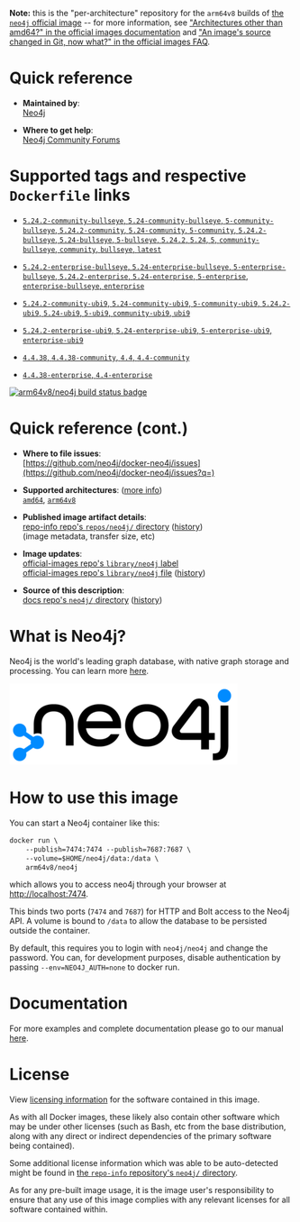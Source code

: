 <!--

********************************************************************************

WARNING:

    DO NOT EDIT "neo4j/README.md"

    IT IS AUTO-GENERATED

    (from the other files in "neo4j/" combined with a set of templates)

********************************************************************************

-->

**Note:** this is the "per-architecture" repository for the `arm64v8` builds of [the `neo4j` official image](https://hub.docker.com/_/neo4j) -- for more information, see ["Architectures other than amd64?" in the official images documentation](https://github.com/docker-library/official-images#architectures-other-than-amd64) and ["An image's source changed in Git, now what?" in the official images FAQ](https://github.com/docker-library/faq#an-images-source-changed-in-git-now-what).

# Quick reference

-	**Maintained by**:  
	[Neo4j](https://github.com/neo4j/docker-neo4j)

-	**Where to get help**:  
	[Neo4j Community Forums](https://community.neo4j.com)

# Supported tags and respective `Dockerfile` links

-	[`5.24.2-community-bullseye`, `5.24-community-bullseye`, `5-community-bullseye`, `5.24.2-community`, `5.24-community`, `5-community`, `5.24.2-bullseye`, `5.24-bullseye`, `5-bullseye`, `5.24.2`, `5.24`, `5`, `community-bullseye`, `community`, `bullseye`, `latest`](https://github.com/neo4j/docker-neo4j-publish/blob/849a03d18f2cdc12f82a874d45f0c8192583cb50/5.24.2/bullseye/community/Dockerfile)

-	[`5.24.2-enterprise-bullseye`, `5.24-enterprise-bullseye`, `5-enterprise-bullseye`, `5.24.2-enterprise`, `5.24-enterprise`, `5-enterprise`, `enterprise-bullseye`, `enterprise`](https://github.com/neo4j/docker-neo4j-publish/blob/849a03d18f2cdc12f82a874d45f0c8192583cb50/5.24.2/bullseye/enterprise/Dockerfile)

-	[`5.24.2-community-ubi9`, `5.24-community-ubi9`, `5-community-ubi9`, `5.24.2-ubi9`, `5.24-ubi9`, `5-ubi9`, `community-ubi9`, `ubi9`](https://github.com/neo4j/docker-neo4j-publish/blob/849a03d18f2cdc12f82a874d45f0c8192583cb50/5.24.2/ubi9/community/Dockerfile)

-	[`5.24.2-enterprise-ubi9`, `5.24-enterprise-ubi9`, `5-enterprise-ubi9`, `enterprise-ubi9`](https://github.com/neo4j/docker-neo4j-publish/blob/849a03d18f2cdc12f82a874d45f0c8192583cb50/5.24.2/ubi9/enterprise/Dockerfile)

-	[`4.4.38`, `4.4.38-community`, `4.4`, `4.4-community`](https://github.com/neo4j/docker-neo4j-publish/blob/213118aa64ab9ea85620c25865217a36a6faf7fa/4.4.38/bullseye/community/Dockerfile)

-	[`4.4.38-enterprise`, `4.4-enterprise`](https://github.com/neo4j/docker-neo4j-publish/blob/213118aa64ab9ea85620c25865217a36a6faf7fa/4.4.38/bullseye/enterprise/Dockerfile)

[![arm64v8/neo4j build status badge](https://img.shields.io/jenkins/s/https/doi-janky.infosiftr.net/job/multiarch/job/arm64v8/job/neo4j.svg?label=arm64v8/neo4j%20%20build%20job)](https://doi-janky.infosiftr.net/job/multiarch/job/arm64v8/job/neo4j/)

# Quick reference (cont.)

-	**Where to file issues**:  
	[https://github.com/neo4j/docker-neo4j/issues](https://github.com/neo4j/docker-neo4j/issues?q=)

-	**Supported architectures**: ([more info](https://github.com/docker-library/official-images#architectures-other-than-amd64))  
	[`amd64`](https://hub.docker.com/r/amd64/neo4j/), [`arm64v8`](https://hub.docker.com/r/arm64v8/neo4j/)

-	**Published image artifact details**:  
	[repo-info repo's `repos/neo4j/` directory](https://github.com/docker-library/repo-info/blob/master/repos/neo4j) ([history](https://github.com/docker-library/repo-info/commits/master/repos/neo4j))  
	(image metadata, transfer size, etc)

-	**Image updates**:  
	[official-images repo's `library/neo4j` label](https://github.com/docker-library/official-images/issues?q=label%3Alibrary%2Fneo4j)  
	[official-images repo's `library/neo4j` file](https://github.com/docker-library/official-images/blob/master/library/neo4j) ([history](https://github.com/docker-library/official-images/commits/master/library/neo4j))

-	**Source of this description**:  
	[docs repo's `neo4j/` directory](https://github.com/docker-library/docs/tree/master/neo4j) ([history](https://github.com/docker-library/docs/commits/master/neo4j))

# What is Neo4j?

Neo4j is the world's leading graph database, with native graph storage and processing. You can learn more [here](http://neo4j.com/developer).

![logo](https://raw.githubusercontent.com/docker-library/docs/56823e63d5b6dd7ddbb9d5d3c4a8947778055d8e/neo4j/logo.png)

# How to use this image

You can start a Neo4j container like this:

```console
docker run \
    --publish=7474:7474 --publish=7687:7687 \
    --volume=$HOME/neo4j/data:/data \
    arm64v8/neo4j
```

which allows you to access neo4j through your browser at [http://localhost:7474](http://localhost:7474).

This binds two ports (`7474` and `7687`) for HTTP and Bolt access to the Neo4j API. A volume is bound to `/data` to allow the database to be persisted outside the container.

By default, this requires you to login with `neo4j/neo4j` and change the password. You can, for development purposes, disable authentication by passing `--env=NEO4J_AUTH=none` to docker run.

# Documentation

For more examples and complete documentation please go to our manual [here](http://neo4j.com/docs/operations-manual/current/deployment/single-instance/docker/).

# License

View [licensing information](https://neo4j.com/licensing) for the software contained in this image.

As with all Docker images, these likely also contain other software which may be under other licenses (such as Bash, etc from the base distribution, along with any direct or indirect dependencies of the primary software being contained).

Some additional license information which was able to be auto-detected might be found in [the `repo-info` repository's `neo4j/` directory](https://github.com/docker-library/repo-info/tree/master/repos/neo4j).

As for any pre-built image usage, it is the image user's responsibility to ensure that any use of this image complies with any relevant licenses for all software contained within.
